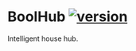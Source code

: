 # BoolHub [![version](https://img.shields.io/badge/version-0.2.1-blue.svg)](https://semver.org)
Intelligent house hub.
